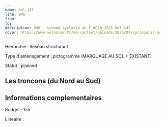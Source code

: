 ```yaml
---
name: kml_147 
line: 946
from: 
to:  
description: 946 - schema cyclable de l'ACSO 2025 kml_147 
cover: https://www.velooise.fr/wp-content/uploads/2025/09/cyclopolis-acso-default.jpg
---
```

Hierarchie : Reseau structurant

Type d'amenagement : pictogramme (MARQUAGE AU SOL + EXISTANT)

Statut : planned

## Les troncons (du Nord au Sud)

## Informations complementaires

Budget  : 155 

Lineaire :

